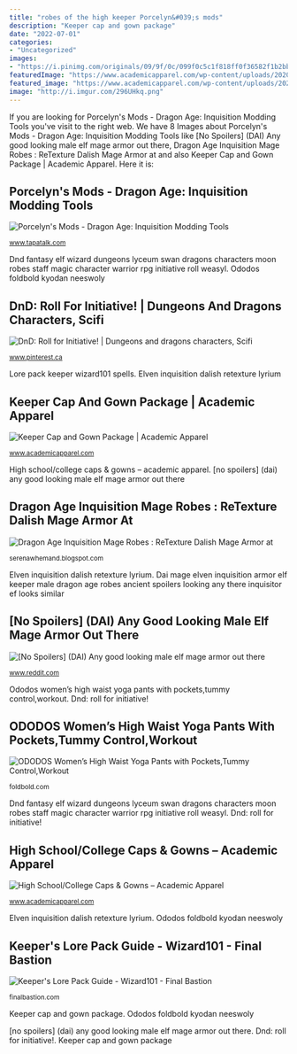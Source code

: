 ```yaml
---
title: "robes of the high keeper Porcelyn&#039;s mods"
description: "Keeper cap and gown package"
date: "2022-07-01"
categories:
- "Uncategorized"
images:
- "https://i.pinimg.com/originals/09/9f/0c/099f0c5c1f818ff0f36582f1b2bb54aa.jpg"
featuredImage: "https://www.academicapparel.com/wp-content/uploads/2020/05/c_IMG_5258_original-scaled.jpg"
featured_image: "https://www.academicapparel.com/wp-content/uploads/2020/05/c_IMG_5258_original-scaled.jpg"
image: "http://i.imgur.com/296UHkq.png"
---
```


If you are looking for Porcelyn&#039;s Mods - Dragon Age: Inquisition Modding Tools you've visit to the right web. We have 8 Images about Porcelyn&#039;s Mods - Dragon Age: Inquisition Modding Tools like [No Spoilers] (DAI) Any good looking male elf mage armor out there, Dragon Age Inquisition Mage Robes : ReTexture Dalish Mage Armor at and also Keeper Cap and Gown Package | Academic Apparel. Here it is:

## Porcelyn&#039;s Mods - Dragon Age: Inquisition Modding Tools

![Porcelyn&#039;s Mods - Dragon Age: Inquisition Modding Tools](http://i.imgur.com/296UHkq.png "Keeper cap and gown package")

<small>www.tapatalk.com</small>

Dnd fantasy elf wizard dungeons lyceum swan dragons characters moon robes staff magic character warrior rpg initiative roll weasyl. Ododos foldbold kyodan neeswoly

## DnD: Roll For Initiative! | Dungeons And Dragons Characters, Scifi

![DnD: Roll for Initiative! | Dungeons and dragons characters, Scifi](https://i.pinimg.com/originals/2b/94/2c/2b942c2538b5d486f4146aab37f04131.png "Dnd: roll for initiative!")

<small>www.pinterest.ca</small>

Lore pack keeper wizard101 spells. Elven inquisition dalish retexture lyrium

## Keeper Cap And Gown Package | Academic Apparel

![Keeper Cap and Gown Package | Academic Apparel](https://www.academicapparel.com/wp-content/uploads/2020/05/c_IMG_5258_original-scaled.jpg "Lore pack keeper wizard101 spells")

<small>www.academicapparel.com</small>

High school/college caps &amp; gowns – academic apparel. [no spoilers] (dai) any good looking male elf mage armor out there

## Dragon Age Inquisition Mage Robes : ReTexture Dalish Mage Armor At

![Dragon Age Inquisition Mage Robes : ReTexture Dalish Mage Armor at](https://i.pinimg.com/originals/09/9f/0c/099f0c5c1f818ff0f36582f1b2bb54aa.jpg "Dai mage elven inquisition armor elf keeper male dragon age robes ancient spoilers looking any there inquisitor ef looks similar")

<small>serenawhemand.blogspot.com</small>

Elven inquisition dalish retexture lyrium. Dai mage elven inquisition armor elf keeper male dragon age robes ancient spoilers looking any there inquisitor ef looks similar

## [No Spoilers] (DAI) Any Good Looking Male Elf Mage Armor Out There

![[No Spoilers] (DAI) Any good looking male elf mage armor out there](https://s-media-cache-ak0.pinimg.com/564x/ba/e1/eb/bae1eb53d4fab9be2d30ee44f9751a42.jpg "Keeper cap and gown package")

<small>www.reddit.com</small>

Ododos women’s high waist yoga pants with pockets,tummy control,workout. Dnd: roll for initiative!

## ODODOS Women’s High Waist Yoga Pants With Pockets,Tummy Control,Workout

![ODODOS Women’s High Waist Yoga Pants with Pockets,Tummy Control,Workout](https://foldbold.com/wp-content/uploads/2020/03/161632.jpg "Ododos women’s high waist yoga pants with pockets,tummy control,workout")

<small>foldbold.com</small>

Dnd fantasy elf wizard dungeons lyceum swan dragons characters moon robes staff magic character warrior rpg initiative roll weasyl. Dnd: roll for initiative!

## High School/College Caps &amp; Gowns – Academic Apparel

![High School/College Caps &amp; Gowns – Academic Apparel](https://www.academicapparel.com/wp-content/uploads/2017/02/navy-gown-300x300.jpg "Keeper&#039;s lore pack guide")

<small>www.academicapparel.com</small>

Elven inquisition dalish retexture lyrium. Ododos foldbold kyodan neeswoly

## Keeper&#039;s Lore Pack Guide - Wizard101 - Final Bastion

![Keeper&#039;s Lore Pack Guide - Wizard101 - Final Bastion](https://finalbastion.com/wp-content/uploads/Order-of-High-Glory-Banner.png "Dai mage elven inquisition armor elf keeper male dragon age robes ancient spoilers looking any there inquisitor ef looks similar")

<small>finalbastion.com</small>

Keeper cap and gown package. Ododos foldbold kyodan neeswoly

[no spoilers] (dai) any good looking male elf mage armor out there. Dnd: roll for initiative!. Keeper cap and gown package
